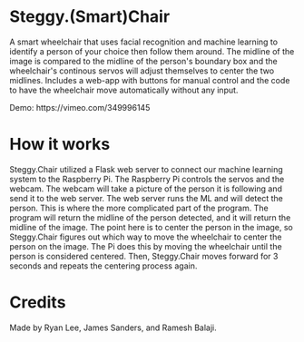 # Steggy.(Smart)Chair
<p>A smart wheelchair that uses facial recognition and machine learning to identify a person of your choice then follow them around. The midline of the image is compared to the midline of the person's boundary box and the wheelchair's continous servos will adjust themselves to center the two midlines. Includes a web-app with buttons for manual control and the code to have the wheelchair move automatically without any input.</p>

<p>Demo: https://vimeo.com/349996145 </p>

# How it works
<p>Steggy.Chair utilized a Flask web server to connect our machine learning system to the Raspberry Pi. The Raspberry Pi controls the servos and the webcam. The webcam will take a picture of the person it is following and send it to the web server. The web server runs the ML and will detect the person. This is where the more complicated part of the program. The program will return the midline of the person detected, and it will return the midline of the image. The point here is to center the person in the image, so Steggy.Chair figures out which way to move the wheelchair to center the person on the image. The Pi does this by moving the wheelchair until the person is considered centered. Then, Steggy.Chair moves forward for 3 seconds and repeats the centering process again.</p>

# Credits
<p>Made by Ryan Lee, James Sanders, and Ramesh Balaji. 
